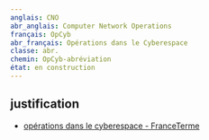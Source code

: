 ```yaml
---
anglais: CNO
abr_anglais: Computer Network Operations
français: OpCyb
abr_français: Opérations dans le Cyberespace
classe: abr.
chemin: OpCyb-abréviation
état: en construction
---
```

## justification

- [opérations dans le cyberespace - FranceTerme](https://www.culture.fr/franceterme/terme/DEFE890)
